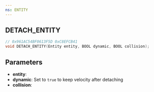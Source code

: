 ```yaml
---
ns: ENTITY
---
```

## DETACH_ENTITY

```c
// 0x961AC54BF0613F5D 0xC8EFCB41
void DETACH_ENTITY(Entity entity, BOOL dynamic, BOOL collision);
```

## Parameters
* **entity**: 
* **dynamic**: Set to `true` to keep velocity after detaching
* **collision**: 

